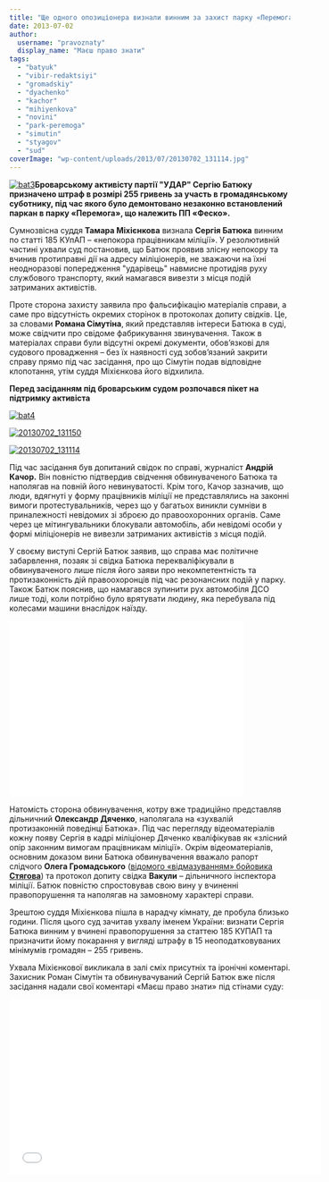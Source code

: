 ```yaml
---
title: "Ще одного опозиціонера визнали винним за захист парку «Перемога» - ВІДЕО"
date: 2013-07-02
author: 
  username: "pravoznaty"
  display_name: "Маєш право знати"
tags: 
  - "batyuk"
  - "vibir-redaktsiyi"
  - "gromadskiy"
  - "dyachenko"
  - "kachor"
  - "mihiyenkova"
  - "novini"
  - "park-peremoga"
  - "simutin"
  - "styagov"
  - "sud"
coverImage: "wp-content/uploads/2013/07/20130702_131114.jpg"
---
```


[![bat3](https://mpz.brovary.org/wp-content/uploads/2013/07/bat3.jpg)](https://mpz.brovary.org/wp-content/uploads/2013/07/bat3.jpg)**Броварському активісту партії "УДАР" Сергію Батюку призначено штраф в розмірі 255 гривень за участь в громадянському суботнику, під час якого було демонтовано незаконно встановлений паркан в парку «Перемога», що належить ПП «Феско».**

Сумнозвісна суддя **Тамара Міхієнкова** визнала **Сергія Батюка** винним по статті 185 КУпАП – «непокора працівникам міліції». У резолютивній частині ухвали суд постановив, що Батюк проявив злісну непокору та вчинив протиправні дії на адресу міліціонерів, не зважаючи на їхні неодноразові попередження "ударівець" навмисне протидіяв руху службового транспорту, який намагався вивезти з місця подій затриманих активістів.

Проте сторона захисту заявила про фальсифікацію матеріалів справи, а саме про відсутність окремих сторінок в протоколах допиту свідків. Це, за словами **Романа Сімутіна**, який представляв інтереси Батюка в суді, може свідчити про свідоме фабрикування звинувачення. Також в матеріалах справи були відсутні окремі документи, обов’язкові для судового провадження – без їх наявності суд зобов’язаний закрити справу прямо під час засідання, про що Сімутін подав відповідне клопотання, утім суддя Міхієнкова його відхилила.

**Перед засіданням під броварським судом розпочався пікет на підтримку активіста**

[![bat4](https://mpz.brovary.org/wp-content/uploads/2013/07/bat4.jpg)](https://mpz.brovary.org/wp-content/uploads/2013/07/bat4.jpg)

[![20130702_131150](https://mpz.brovary.org/wp-content/uploads/2013/07/20130702_131150.jpg)](https://mpz.brovary.org/wp-content/uploads/2013/07/20130702_131150.jpg)

[![20130702_131114](https://mpz.brovary.org/wp-content/uploads/2013/07/20130702_131114.jpg)](https://mpz.brovary.org/wp-content/uploads/2013/07/20130702_131114.jpg)

Під час засідання був допитаний свідок по справі, журналіст **Андрій Качор.** Він повністю підтвердив свідчення обвинуваченого Батюка та наполягав на повній його невинуватості. Крім того, Качор зазначив, що люди, вдягнуті у форму працівників міліції не представлялись на законні вимоги протестувальників, через що у багатьох виникли сумніви в приналежності невідомих зі зброєю до правоохоронних органів. Саме через це мітингувальники блокували автомобіль, аби невідомі особи у формі міліціонерів не вивезли затриманих активістів з місця подій.

У своєму виступі Сергій Батюк заявив, що справа має політичне забарвлення, позаяк зі свідка Батюка перекваліфікували в обвинуваченого лише після його заяви про некомпетентність та протизаконність дій правоохоронців під час резонансних подій у парку. Також Батюк пояснив, що намагався зупинити рух автомобіля ДСО лише тоді, коли потрібно було врятувати людину, яка перебувала під колесами машини внаслідок наїзду.

<iframe src="//www.youtube.com/embed/b0RMiwPMODs" height="315" width="420" allowfullscreen frameborder="0"></iframe>

Натомість сторона обвинувачення, котру вже традиційно представляв дільничний **Олександр Дяченко**, наполягала на «зухвалій протизаконній поведінці Батюка». Під час перегляду відеоматеріалів кожну появу Сергія в кадрі міліціонер Дяченко кваліфікував як «злісний опір законним вимогам працівникам міліції». Окрім відеоматеріалів, основним доказом вини Батюка обвинувачення вважало рапорт слідчого **Олега Громадського** ([відомого «відмазуванням» бойовика **Стягова**](https://mpz.brovary.org/slidchiy-boyovik-styagov-vdariv-zhurnalista-cherez-osobistu-nepriyazn/)) та протокол допиту свідка **Вакули** – дільничного інспектора міліції. Батюк повністю спростовував свою вину у вчиненні правопорушення та наполягав на замовному характері справи.

Зрештою суддя Міхієнкова пішла в нарадчу кімнату, де пробула близько години. Після цього суд зачитав ухвалу іменем України: визнати Сергія Батюка винним у вчинені правопорушення за статтею 185 КУПАП та призначити йому покарання у вигляді штрафу в 15 неоподатковуваних мінімумів громадян – 255 гривень.

Ухвала Міхієнкової викликала в залі сміх присутніх та іронічні коментарі. Захисник Роман Сімутін та обвинувачуваний Сергій Батюк вже після засідання надали свої коментарі «Маєш право знати» під стінами суду:

<iframe src="//www.youtube.com/embed/2Lj0W6FE6Ps" height="315" width="560" allowfullscreen frameborder="0"></iframe>

